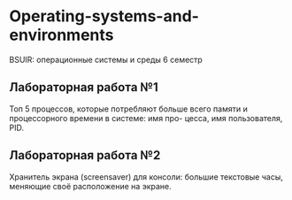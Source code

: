# Operating-systems-and-environments
BSUIR: операционные системы и среды  6 семестр

## Лабораторная работа №1
Топ 5 процессов, которые потребляют больше всего
памяти и процессорного времени в системе: имя про-
цесса, имя пользователя, PID.

## Лабораторная работа №2
Хранитель экрана (screensaver) для консоли: большие текстовые часы, меняющие своё расположение на экране.